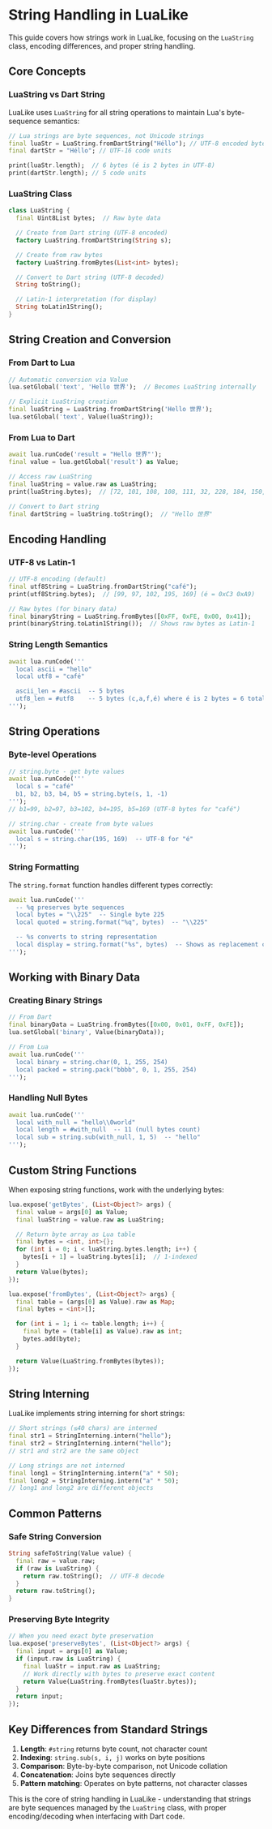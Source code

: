 # String Handling in LuaLike

This guide covers how strings work in LuaLike, focusing on the `LuaString` class, encoding differences, and proper string handling.

## Core Concepts

### LuaString vs Dart String

LuaLike uses `LuaString` for all string operations to maintain Lua's byte-sequence semantics:

```dart
// Lua strings are byte sequences, not Unicode strings
final luaStr = LuaString.fromDartString("Héllo"); // UTF-8 encoded bytes
final dartStr = "Héllo"; // UTF-16 code units

print(luaStr.length);  // 6 bytes (é is 2 bytes in UTF-8)
print(dartStr.length); // 5 code units
```

### LuaString Class

```dart
class LuaString {
  final Uint8List bytes;  // Raw byte data

  // Create from Dart string (UTF-8 encoded)
  factory LuaString.fromDartString(String s);

  // Create from raw bytes
  factory LuaString.fromBytes(List<int> bytes);

  // Convert to Dart string (UTF-8 decoded)
  String toString();

  // Latin-1 interpretation (for display)
  String toLatin1String();
}
```

## String Creation and Conversion

### From Dart to Lua

```dart
// Automatic conversion via Value
lua.setGlobal('text', 'Hello 世界');  // Becomes LuaString internally

// Explicit LuaString creation
final luaString = LuaString.fromDartString('Hello 世界');
lua.setGlobal('text', Value(luaString));
```

### From Lua to Dart

```dart
await lua.runCode('result = "Hello 世界"');
final value = lua.getGlobal('result') as Value;

// Access raw LuaString
final luaString = value.raw as LuaString;
print(luaString.bytes);  // [72, 101, 108, 108, 111, 32, 228, 184, 150, 231, 149, 140]

// Convert to Dart string
final dartString = luaString.toString();  // "Hello 世界"
```

## Encoding Handling

### UTF-8 vs Latin-1

```dart
// UTF-8 encoding (default)
final utf8String = LuaString.fromDartString("café");
print(utf8String.bytes);  // [99, 97, 102, 195, 169] (é = 0xC3 0xA9)

// Raw bytes (for binary data)
final binaryString = LuaString.fromBytes([0xFF, 0xFE, 0x00, 0x41]);
print(binaryString.toLatin1String());  // Shows raw bytes as Latin-1
```

### String Length Semantics

```dart
await lua.runCode('''
  local ascii = "hello"
  local utf8 = "café"

  ascii_len = #ascii  -- 5 bytes
  utf8_len = #utf8    -- 5 bytes (c,a,f,é) where é is 2 bytes = 6 total
''');
```

## String Operations

### Byte-level Operations

```dart
// string.byte - get byte values
await lua.runCode('''
  local s = "café"
  b1, b2, b3, b4, b5 = string.byte(s, 1, -1)
''');
// b1=99, b2=97, b3=102, b4=195, b5=169 (UTF-8 bytes for "café")

// string.char - create from byte values
await lua.runCode('''
  local s = string.char(195, 169)  -- UTF-8 for "é"
''');
```

### String Formatting

The `string.format` function handles different types correctly:

```dart
await lua.runCode('''
  -- %q preserves byte sequences
  local bytes = "\\225"  -- Single byte 225
  local quoted = string.format("%q", bytes)  -- "\\225"

  -- %s converts to string representation
  local display = string.format("%s", bytes)  -- Shows as replacement char if invalid UTF-8
''');
```

## Working with Binary Data

### Creating Binary Strings

```dart
// From Dart
final binaryData = LuaString.fromBytes([0x00, 0x01, 0xFF, 0xFE]);
lua.setGlobal('binary', Value(binaryData));

// From Lua
await lua.runCode('''
  local binary = string.char(0, 1, 255, 254)
  local packed = string.pack("bbbb", 0, 1, 255, 254)
''');
```

### Handling Null Bytes

```dart
await lua.runCode('''
  local with_null = "hello\\0world"
  local length = #with_null  -- 11 (null bytes count)
  local sub = string.sub(with_null, 1, 5)  -- "hello"
''');
```

## Custom String Functions

When exposing string functions, work with the underlying bytes:

```dart
lua.expose('getBytes', (List<Object?> args) {
  final value = args[0] as Value;
  final luaString = value.raw as LuaString;

  // Return byte array as Lua table
  final bytes = <int, int>{};
  for (int i = 0; i < luaString.bytes.length; i++) {
    bytes[i + 1] = luaString.bytes[i];  // 1-indexed
  }
  return Value(bytes);
});

lua.expose('fromBytes', (List<Object?> args) {
  final table = (args[0] as Value).raw as Map;
  final bytes = <int>[];

  for (int i = 1; i <= table.length; i++) {
    final byte = (table[i] as Value).raw as int;
    bytes.add(byte);
  }

  return Value(LuaString.fromBytes(bytes));
});
```

## String Interning

LuaLike implements string interning for short strings:

```dart
// Short strings (≤40 chars) are interned
final str1 = StringInterning.intern("hello");
final str2 = StringInterning.intern("hello");
// str1 and str2 are the same object

// Long strings are not interned
final long1 = StringInterning.intern("a" * 50);
final long2 = StringInterning.intern("a" * 50);
// long1 and long2 are different objects
```

## Common Patterns

### Safe String Conversion

```dart
String safeToString(Value value) {
  final raw = value.raw;
  if (raw is LuaString) {
    return raw.toString();  // UTF-8 decode
  }
  return raw.toString();
}
```

### Preserving Byte Integrity

```dart
// When you need exact byte preservation
lua.expose('preserveBytes', (List<Object?> args) {
  final input = args[0] as Value;
  if (input.raw is LuaString) {
    final luaStr = input.raw as LuaString;
    // Work directly with bytes to preserve exact content
    return Value(LuaString.fromBytes(luaStr.bytes));
  }
  return input;
});
```

## Key Differences from Standard Strings

1. **Length**: `#string` returns byte count, not character count
2. **Indexing**: `string.sub(s, i, j)` works on byte positions
3. **Comparison**: Byte-by-byte comparison, not Unicode collation
4. **Concatenation**: Joins byte sequences directly
5. **Pattern matching**: Operates on byte patterns, not character classes

This is the core of string handling in LuaLike - understanding that strings are byte sequences managed by the `LuaString` class, with proper encoding/decoding when interfacing with Dart code.